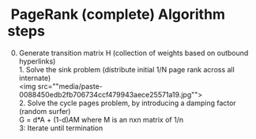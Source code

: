 # &nbsp;PageRank (complete) Algorithm steps
0. Generate transition matrix H (collection of weights based on outbound hyperlinks)<br>1. Solve the sink problem (distribute initial 1/N page rank across all internate)<br><img src=""media/paste-0088450edb2fb706734ccf479943aece25571a19.jpg""><br>2. Solve the cycle pages problem, by introducing a damping factor (random surfer)<br>G = d*A + (1-d)*A*M where M is an nxn matrix of 1/n<br>3: Iterate until termination
